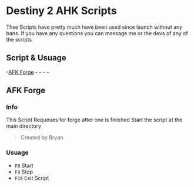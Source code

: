 # Destiny 2 AHK Scripts

Thse Scripts have pretty much have been used since launch without any bans.
If you have any questions you can message me or the devs of any of the scripts

## Script & Usuage 

-[AFK Forge](#afk-forge)
-[]()
-[]()
-[]()
-[]()

## AFK Forge

### Info

This Script Requeues for forge after one is finished
Start the script at the main directory

> Created by Bryan

### Usuage

- `F8` Start
- `F9` Stop
- `F10` Exit Script


